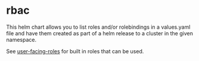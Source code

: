 # rbac

This helm chart allows you to list roles and/or rolebindings in a values.yaml file and have them created as part of a helm release to a cluster in the given namespace.

See [user-facing-roles](https://kubernetes.io/docs/reference/access-authn-authz/rbac/#user-facing-roles) for built in roles that can be used.
